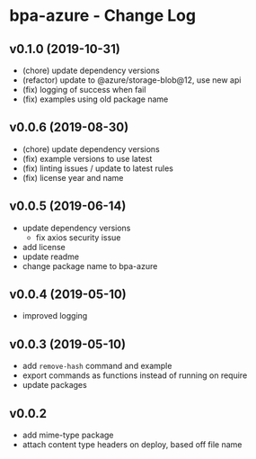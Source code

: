 # bpa-azure - Change Log

## v0.1.0 (2019-10-31)

- (chore) update dependency versions
- (refactor) update to @azure/storage-blob@12, use new api
- (fix) logging of success when fail
- (fix) examples using old package name

## v0.0.6 (2019-08-30)

- (chore) update dependency versions
- (fix) example versions to use latest
- (fix) linting issues / update to latest rules
- (fix) license year and name

## v0.0.5 (2019-06-14)

- update dependency versions
  - fix axios security issue
- add license
- update readme
- change package name to bpa-azure

## v0.0.4 (2019-05-10)

- improved logging
  
## v0.0.3 (2019-05-10)

- add `remove-hash` command and example
- export commands as functions instead of running on require
- update packages

## v0.0.2

- add mime-type package
- attach content type headers on deploy, based off file name
